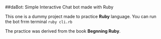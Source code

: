 ##daBot: Simple Interactive Chat bot made with Ruby

This one is a dummy project made to practice **Ruby** language.
You can run the bot frrm terminal `ruby cli.rb`

The practice was derived from the book **Begnning Ruby**.